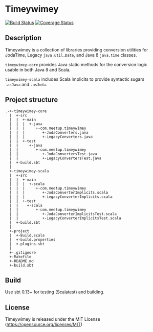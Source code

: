 # Timeywimey

[![Build Status](https://travis-ci.com/meetup/ant-stats.svg?token=JyeXcy6CsrwmUv612zPA&branch=master)](https://travis-ci.com/meetup/timeywimey)
[![Coverage Status](https://coveralls.io/repos/github/meetup/ant-stats/badge.svg?branch=master&t=jPxTiT)](https://coveralls.io/github/meetup/timeywimey?branch=master)

## Description

Timeywimey is a collection of libraries providing conversion utilities for JodaTime, Legacy `java.util.Date`, and Java 8 `java.time` classes.

`timeywimey-core` provides Java static methods for the conversion logic usable in both Java 8 and Scala.

`timeywimey-scala` includes Scala implicits to provide syntactic sugars `.asJava` and `.asJoda`.

## Project structure
```
.-+-timeywimey-core
  |  +-src
  |  |  +-main
  |  |  |  +-java
  |  |  |     +-com.meetup.timeywimey
  |  |  |        +-JodaConverters.java
  |  |  |        +-LegacyConverters.java
  |  |  +-test
  |  |     +-java
  |  |        +-com.meetup.timeywimey
  |  |           +-JodaConvertersTest.java
  |  |           +-LegacyConvertersTest.java
  |  +-build.sbt
  |
  +-timeywimey-scala
  |  +-src
  |  |  +-main
  |  |  |  +-scala
  |  |  |     +-com.meetup.timeywimey
  |  |  |        +-JodaConverterImplicits.scala
  |  |  |        +-LegacyConverterImplicits.scala
  |  |  +-test
  |  |    +-scala
  |  |        +-com.meetup.timeywimey
  |  |           +-JodaConverterImplicitsTest.scala
  |  |           +-LegacyConverterImplicitsTest.scala
  |  +-build.sbt
  |
  +-project
  |  +-Build.scala
  |  +-build.properties
  |  +-plugins.sbt
  |
  +-.gitignore
  +-Makefile
  +-README.md
  +-build.sbt
```

## Build

Use sbt 0.13+ for testing (Scalatest) and building.

## License

Timeywimey is released under the MIT License (https://opensource.org/licenses/MIT)